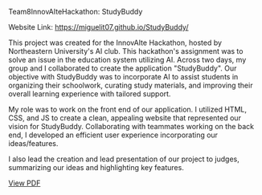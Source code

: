 Team8InnovAIteHackathon: StudyBuddy

Website Link: https://miguelit07.github.io/StudyBuddy/

This project was created for the InnovAIte Hackathon, hosted by Northeastern University's AI club. This hackathon's assignment was to solve an issue in the education system utilizing AI. Across two days, my group and I collaborated to create the application "StudyBuddy". Our objective with StudyBuddy was to incorporate AI to assist students in organizing their schoolwork, curating study materials, and improving their overall learning experience with tailored support. 

My role was to work on the front end of our application. I utilized HTML, CSS, and JS to create a clean, appealing website that represented our vision for StudyBuddy. Collaborating with teammates working on the back end, I developed an efficient user experience incorporating our ideas/features.

I also lead the creation and lead presentation of our project to judges, summarizing our ideas and highlighting key features. 

[View PDF](Study-Buddy-project-InnovAIte-Hackathon.pdf)

